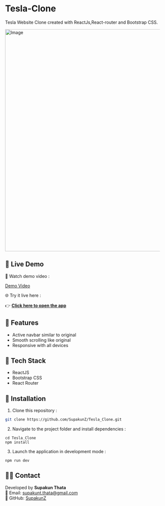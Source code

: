 # Tesla-Clone
Tesla Website Clone created with ReactJs,React-router and Bootstrap CSS.


<img width="1280" height="720" alt="Image" src="https://github.com/user-attachments/assets/80ff110d-680b-4912-9153-e2967d5ea1df" />

##  🚗  Live Demo 

🎥 Watch demo video :  

[Demo Video](https://github.com/SupakunZ/Tesla_Clone/assets/168329218/8c07fab0-55fc-475d-9aaa-5d163b122637)

🌐 Try it live here :  

👉  [**Click here to open the app**](https://tesla-cloness.netlify.app)

## 🚦 Features

  <ul>
      <li>Active navbar similar to original</li>
      <li>Smooth scrolling like original</li>
      <li>Responsive with all devices</li>
  </ul>

## 🧭 Tech Stack
  
  <ul>
      <li>ReactJS</li>
      <li>Bootstrap CSS</li>
      <li>React Router</li>
  </ul>


## 🚧 Installation

1. Clone this repository :

```bash
git clone https://github.com/SupakunZ/Tesla_Clone.git
```

2. Navigate to the project folder and install dependencies :

```
cd Tesla_Clone
npm install
```

3. Launch the application in development mode :

```
npm run dev
```

## 🙋‍♂️ Contact

Developed by **Supakun Thata**  
📧 Email: supakunt.thata@gmail.com  
🔗 GitHub: [SupakunZ](https://github.com/SupakunZ)
